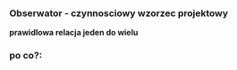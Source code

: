 ### Obserwator - czynnosciowy wzorzec projektowy

**prawidlowa relacja jeden do wielu**

### **po co?:**
